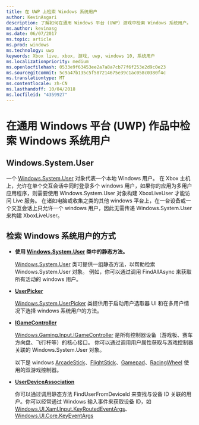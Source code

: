 ```yaml
---
title: 在 UWP 上检索 Windows 系统用户
author: KevinAsgari
description: 了解如何在通用 Windows 平台 (UWP) 游戏中检索 Windows 系统用户。
ms.author: kevinasg
ms.date: 06/07/2017
ms.topic: article
ms.prod: windows
ms.technology: uwp
keywords: Xbox live, xbox, 游戏, uwp, windows 10, 系统用户
ms.localizationpriority: medium
ms.openlocfilehash: 0533e9f63453ee2a7a8a7cb77f6f253e2d9c0e23
ms.sourcegitcommit: 5c9a47b135c5f587214675e39c1ac058c0380f4c
ms.translationtype: MT
ms.contentlocale: zh-CN
ms.lasthandoff: 10/04/2018
ms.locfileid: "4359927"
---
```

# <a name="retrieving-the-windows-system-user-in-a-universal-windows-platform-uwp-title"></a>在通用 Windows 平台 (UWP) 作品中检索 Windows 系统用户

## <a name="windowssystemuser"></a>Windows.System.User

一个 [Windows.System.User](https://docs.microsoft.com/en-us/uwp/api/windows.system.user) 对象代表一个本地 Windows 用户。 在 Xbox 主机上，允许在单个交互会话中同时登录多个 windows 用户，如果你的应用为多用户应用程序，则需要使用 Windows.System.User 对象构建 XboxLiveUser 才能访问 Live 服务。 在诸如电脑或收集之类的其他 windows 平台上，在一台设备或一个交互会话上只允许一个 windows 用户，因此无需传递 Windows.System.User 来构建 XboxLiveUser。

## <a name="ways-to-retrieve-windows-system-user"></a>检索 Windows 系统用户的方式

* **使用 [Windows.System.User](https://docs.microsoft.com/en-us/uwp/api/windows.system.user) 类中的静态方法。**

  [Windows.System.User](https://docs.microsoft.com/en-us/uwp/api/windows.system.user) 类可提供一组静态方法，以帮助检索 Windows.System.User 对象。 例如，你可以通过调用 FindAllAsync 来获取所有活动的 windows 用户。

* **[UserPicker](https://docs.microsoft.com/en-us/uwp/api/windows.system.userpicker)**

  [Windows.System.UserPicker](https://docs.microsoft.com/en-us/uwp/api/windows.system.userpicker) 类提供用于启动用户选取器 UI 和在多用户情况下选择 windows 系统用户的方法。

* **[IGameController](https://docs.microsoft.com/en-us/uwp/api/windows.gaming.input.igamecontroller)**

  [Windows.Gaming.Input.IGameController](https://docs.microsoft.com/en-us/uwp/api/windows.gaming.input.igamecontroller) 是所有控制器设备（游戏板、赛车方向盘、飞行杆等）的核心接口。 你可以通过调用用户属性获取与游戏控制器关联的 Windows.System.User 对象。  

  以下是 windows [ArcadeStick](https://docs.microsoft.com/en-us/uwp/api/windows.gaming.input.arcadestick)、[FlightStick](https://docs.microsoft.com/en-us/uwp/api/windows.gaming.input.flightstick)、[Gamepad](https://docs.microsoft.com/en-us/uwp/api/windows.gaming.input.gamepad)、[RacingWheel](https://docs.microsoft.com/en-us/uwp/api/windows.gaming.input.racingwheel) 使用的双游戏控制器。

* **[UserDeviceAssociation](https://docs.microsoft.com/en-us/uwp/api/windows.system.userdeviceassociation)**

  你可以通过调用静态方法 FindUserFromDeviceId 来查找与设备 ID 关联的用户。你可以经常通过 Windows 输入事件来获取设备 ID，如 [Windows.UI.Xaml.Input.KeyRoutedEventArgs](https://docs.microsoft.com/en-us/uwp/api/Windows.UI.Xaml.Input.KeyRoutedEventArgs)、[Windows.UI.Core.KeyEventArgs](https://docs.microsoft.com/en-us/uwp/api/windows.ui.core.keyeventargs)

